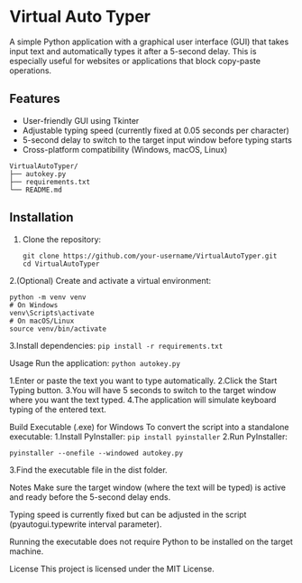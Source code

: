 # Virtual Auto Typer

A simple Python application with a graphical user interface (GUI) that takes input text and automatically types it after a 5-second delay. This is especially useful for websites or applications that block copy-paste operations.

## Features

- User-friendly GUI using Tkinter
- Adjustable typing speed (currently fixed at 0.05 seconds per character)
- 5-second delay to switch to the target input window before typing starts
- Cross-platform compatibility (Windows, macOS, Linux)
```
VirtualAutoTyper/
├── autokey.py
├── requirements.txt
└── README.md
```
## Installation

1. Clone the repository:
   ```
   git clone https://github.com/your-username/VirtualAutoTyper.git
   cd VirtualAutoTyper

2.(Optional) Create and activate a virtual environment:

```
python -m venv venv
# On Windows
venv\Scripts\activate
# On macOS/Linux
source venv/bin/activate
```
3.Install dependencies:
```pip install -r requirements.txt```

Usage
Run the application:
```python autokey.py```


1.Enter or paste the text you want to type automatically.
2.Click the Start Typing button.
3.You will have 5 seconds to switch to the target window where you want the text typed.
4.The application will simulate keyboard typing of the entered text.

Build Executable (.exe) for Windows
To convert the script into a standalone executable:
1.Install PyInstaller:
```pip install pyinstaller```
2.Run PyInstaller:
```
pyinstaller --onefile --windowed autokey.py
```
3.Find the executable file in the dist folder.

Notes
Make sure the target window (where the text will be typed) is active and ready before the 5-second delay ends.

Typing speed is currently fixed but can be adjusted in the script (pyautogui.typewrite interval parameter).

Running the executable does not require Python to be installed on the target machine.

License
This project is licensed under the MIT License.

